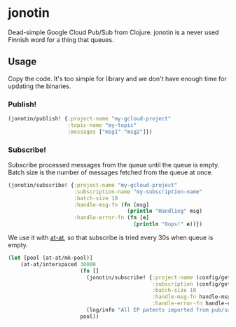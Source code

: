 # jonotin

Dead-simple Google Cloud Pub/Sub from Clojure. jonotin is a never used Finnish word for a thing that queues.

## Usage

Copy the code. It's too simple for library and we don't have enough time for updating the binaries.

### Publish!

```clj
(jonotin/publish! {:project-name "my-gcloud-project"
                   :topic-name "my-topic"
                   :messages ["msg1" "msg2"]})
```

### Subscribe!

Subscribe processed messages from the queue until the queue is empty. Batch size is the number of messages fetched from the queue at once.
```clj
(jonotin/subscribe! {:project-name "my-gcloud-project"
                     :subscription-name "my-subscription-name"
                     :batch-size 10
                     :handle-msg-fn (fn [msg]
                                      (println "Handling" msg)
                     :handle-error-fn (fn [e]
                                        (println "Oops!" e))})
  ```
We use it with [at-at](https://github.com/overtone/at-at), so that subscribe is tried every 30s when queue is empty.
```clj
(let [pool (at-at/mk-pool)]
    (at-at/interspaced 30000
                       (fn []
                         (jonotin/subscribe! {:project-name (config/get-property [:pubsub :project-name])
                                              :subscription (config/get-property [:pubsub :subscription])
                                              :batch-size 10
                                              :handle-msg-fn handle-msg!
                                              :handle-error-fn handle-error!})
                         (log/info "All EP patents imported from pub/sub queue"))
                       pool))
```
